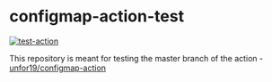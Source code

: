 # configmap-action-test

[![test-action](https://github.com/unfor19/configmap-action-test/workflows/test-action/badge.svg)](https://github.com/unfor19/configmap-action-test/actions?query=workflow%3Atest-action)

This repository is meant for testing the master branch of the action - [unfor19/configmap-action](https://github.com/marketplace/actions/configmap-action)
